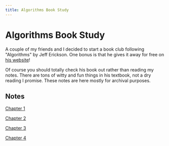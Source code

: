 ```yaml
---
title: Algorithms Book Study
---
```


# Algorithms Book Study
A couple of my friends and I decided to start a book club following "Algorithms" by Jeff Erickson. One bonus is that he gives it away for free on [his website](http://jeffe.cs.illinois.edu/teaching/algorithms/)!

Of course you should totally check his book out rather than reading my notes. There are tons of witty and fun things in his textbook, not a dry reading I promise. These notes are here mostly for archival purposes.

## Notes
[Chapter 1](recursion)

[Chapter 2](backtracking)

[Chapter 3](dynamic)

[Chapter 4](greedy)